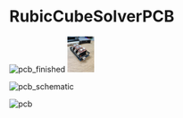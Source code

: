 # RubicCubeSolverPCB

![pcb_finished]("https://github.com/moskitoo/RubicCubeSolverPCB/blob/main/pictures/pcv_finished.jpg")
<img src="https://github.com/moskitoo/RubicCubeSolverPCB/blob/main/pictures/pcv_finished.jpg" width="48">

![pcb_schematic]("https://github.com/moskitoo/RubicCubeSolverPCB/blob/main/pictures/pcb_schematic.jpg")

![pcb]("https://github.com/moskitoo/RubicCubeSolverPCB/blob/main/pictures/pcb.jpg")
